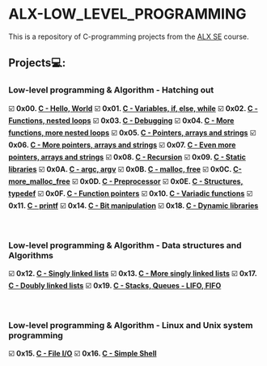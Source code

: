 # **ALX-LOW_LEVEL_PROGRAMMING**
This is a repository of C-programming projects from the [ALX SE](https://www.alxafrica.com/software-engineering/) course.

## Projects💻:

### Low-level programming & Algorithm - Hatching out
☑️ **0x00. [C - Hello, World](https://github.com/codenvibes/alx-low_level_programming/tree/master/0x00-hello_world)**
☑️ **0x01. [C - Variables, if, else, while](https://github.com/codenvibes/alx-low_level_programming/tree/master/0x01-variables_if_else_while)**
☑️ **0x02. [C - Functions, nested loops](https://github.com/codenvibes/alx-low_level_programming/tree/master/0x02-functions_nested_loops)**
☑️ **0x03. [C - Debugging](https://github.com/codenvibes/alx-low_level_programming/tree/master/0x03-debugging)**
☑️ **0x04. [C - More functions, more nested loops](https://github.com/codenvibes/alx-low_level_programming/tree/master/0x04-more_functions_nested_loops)**
☑️ **0x05. [C - Pointers, arrays and strings](https://github.com/codenvibes/alx-low_level_programming/tree/master/0x05-pointers_arrays_strings)**
☑️ **0x06. [C - More pointers, arrays and strings](https://github.com/codenvibes/alx-low_level_programming/tree/master/0x06-pointers_arrays_strings)**
☑️ **0x07. [C - Even more pointers, arrays and strings](https://github.com/codenvibes/alx-low_level_programming/tree/master/0x07-pointers_arrays_strings)**
☑️ **0x08. [C - Recursion](https://github.com/codenvibes/alx-low_level_programming/tree/master/0x08-recursion)**
☑️ **0x09. [C - Static libraries](https://github.com/codenvibes/alx-low_level_programming/tree/master/0x09-static_libraries)**
☑️ **0x0A. [C - argc, argv](https://github.com/codenvibes/alx-low_level_programming/tree/master/0x0A-argc_argv)**
☑️ **0x0B. [C - malloc, free](https://github.com/codenvibes/alx-low_level_programming/tree/master/0x0B-malloc_free)**
☑️ **0x0C. [C-more_malloc_free](https://github.com/codenvibes/alx-low_level_programming/tree/master/0x0C-more_malloc_free)**
☑️ **0x0D. [C - Preprocessor](https://github.com/codenvibes/alx-low_level_programming/tree/master/0x0D-preprocessor)**
☑️ **0x0E. [C - Structures, typedef](https://github.com/codenvibes/alx-low_level_programming/tree/master/0x0E-structures_typedef)**
☑️ **0x0F. [C - Function pointers](https://github.com/codenvibes/alx-low_level_programming/tree/master/0x0F-function_pointers)**
☑️ **0x10. [C - Variadic functions](https://github.com/codenvibes/alx-low_level_programming/tree/master/0x10-variadic_functions)**
☑️ **0x11. [C - printf](https://github.com/codenvibes/printf)**
☑️ **0x14. [C - Bit manipulation](https://github.com/codenvibes/alx-low_level_programming/tree/master/0x14-bit_manipulation)**
☑️ **0x18. [C - Dynamic libraries](https://github.com/codenvibes/alx-low_level_programming/tree/master/0x18-dynamic_libraries)**


<br>

### Low-level programming & Algorithm - Data structures and Algorithms
☑️ **0x12. [C - Singly linked lists](https://github.com/codenvibes/alx-low_level_programming/tree/master/0x12-singly_linked_lists)**
☑️ **0x13. [C - More singly linked lists](https://github.com/codenvibes/alx-low_level_programming/tree/master/0x13-more_singly_linked_lists)**
☑️ **0x17. [C - Doubly linked lists](https://github.com/codenvibes/alx-low_level_programming/tree/master/0x17-doubly_linked_lists)**
☑️ **0x19. [C - Stacks, Queues - LIFO, FIFO](https://github.com/codenvibes/monty)**


<br>

### Low-level programming & Algorithm - Linux and Unix system programming
☑️ **0x15. [C - File I/O](https://github.com/codenvibes/alx-low_level_programming/tree/master/0x15-file_io)**
☑️ **0x16. [C - Simple Shell](https://github.com/codenvibes/simple_shell)**


